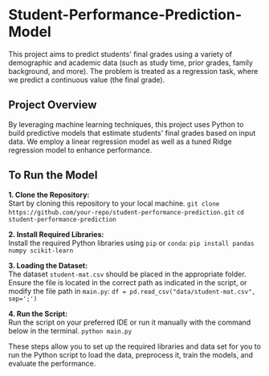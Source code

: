 # Student-Performance-Prediction-Model #

This project aims to predict students' final grades using a variety of demographic and academic data (such as study time, prior grades, family background, and more). The problem is treated as a regression task, where we predict a continuous value (the final grade).

## Project Overview ##
By leveraging machine learning techniques, this project uses Python to build predictive models that estimate students' final grades based on input data. We employ a linear regression model as well as a tuned Ridge regression model to enhance performance.

## To Run the Model ##

**1. Clone the Repository:**<br/>
Start by cloning this repository to your local machine.
`git clone https://github.com/your-repo/student-performance-prediction.git`
`cd student-performance-prediction`

**2. Install Required Libraries:**<br/>
Install the required Python libraries using `pip` or `conda`:
`pip install pandas numpy scikit-learn`

**3. Loading the Dataset:**<br/>
The dataset `student-mat.csv` should be placed in the appropriate folder. Ensure the file is located in the correct path as indicated in the script, or modify the file path in `main.py`:
`df = pd.read_csv("data/student-mat.csv", sep=';')`

**4. Run the Script:**<br/>
Run the script on your preferred IDE or run it manually with the command below in the terminal. 
`python main.py`

These steps allow you to set up the required libraries and data set for you to run the Python script to load the data, preprocess it, train the models, and evaluate the performance. 




